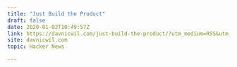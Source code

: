 ```yaml
---
title: "Just Build the Product"
draft: false
date: 2020-01-02T10:49:57Z
link: https://davnicwil.com/just-build-the-product/?utm_medium=RSS&utm_source=hune
site: davnicwil.com
topic: Hacker News  

---
```


